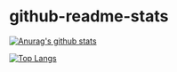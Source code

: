 # github-readme-stats

[![Anurag's github stats](https://github-readme-stats.vercel.app/api?username=yururin&show_icons=true&count_private=true&theme=gradient)](https://github.com/yururin/github-readme-stats)

[![Top Langs](https://github-readme-stats.vercel.app/api/top-langs/?username=yururin)](https://github.com/yururin/github-readme-stats)
